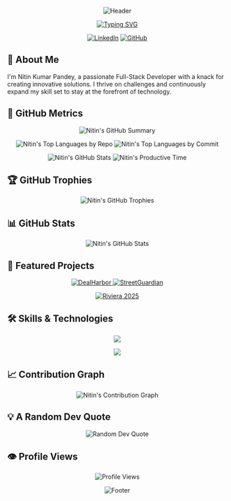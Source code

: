 <div align="center">
  
  ![Header](https://capsule-render.vercel.app/api?type=waving&color=0:3498db,100:8e44ad&height=300&section=header&text=Nitin%20Kumar%20Pandey&fontSize=60&fontColor=ffffff&animation=fadeIn&fontAlignY=38&desc=Full-Stack%20Developer%20%7C%20Tech%20Enthusiast&descAlignY=51&descAlign=62)

  [![Typing SVG](https://readme-typing-svg.demolab.com?font=Fira+Code&size=22&duration=3000&pause=1000&color=FFFFFF&center=true&vCenter=true&width=435&lines=Welcome+to+my+GitHub+Profile!;Innovating+One+Commit+at+a+Time;Let's+Build+the+Future+Together)](https://git.io/typing-svg)

</div>


<p align="center">
  <a href="https://linkedin.com/in/nitinkrpandey"><img src="https://img.shields.io/badge/-LinkedIn-0077B5?style=for-the-badge&logo=linkedin&logoColor=white" alt="LinkedIn"></a>
  <a href="https://github.com/NitinTheGreat"><img src="https://img.shields.io/badge/-GitHub-181717?style=for-the-badge&logo=github&logoColor=white" alt="GitHub"></a>
  
</p>

## 🚀 About Me

I'm Nitin Kumar Pandey, a passionate Full-Stack Developer with a knack for creating innovative solutions. I thrive on challenges and continuously expand my skill set to stay at the forefront of technology.

## 🏅 GitHub Metrics


<p align="center">
  <img src="https://github-profile-summary-cards.vercel.app/api/cards/profile-details?username=NitinTheGreat&theme=tokyonight" alt="Nitin's GitHub Summary" />
</p>

<p align="center">
  <img src="https://github-profile-summary-cards.vercel.app/api/cards/repos-per-language?username=NitinTheGreat&theme=tokyonight" alt="Nitin's Top Languages by Repo" />
  <img src="https://github-profile-summary-cards.vercel.app/api/cards/most-commit-language?username=NitinTheGreat&theme=tokyonight" alt="Nitin's Top Languages by Commit" />
</p>

<p align="center">
  <img src="https://github-profile-summary-cards.vercel.app/api/cards/stats?username=NitinTheGreat&theme=tokyonight" alt="Nitin's GitHub Stats" />
  <img src="https://github-profile-summary-cards.vercel.app/api/cards/productive-time?username=NitinTheGreat&theme=tokyonight" alt="Nitin's Productive Time" />
</p>

## 🏆 GitHub Trophies

<p align="center">
  <img src="https://github-profile-trophy.vercel.app/?username=NitinTheGreat&theme=darkhub&no-frame=true&row=1&column=7&margin-w=15&margin-h=15" alt="Nitin's GitHub Trophies" />
</p>

## 📊 GitHub Stats

<p align="center">
  <img src="https://github-readme-stats.vercel.app/api?username=NitinTheGreat&show_icons=true&theme=tokyonight" alt="Nitin's GitHub Stats" />


</p>



## 🌟 Featured Projects

<p align="center">
  <a href="https://github.com/NitinTheGreat/DealHarbor">
    <img src="https://github-readme-stats.vercel.app/api/pin/?username=NitinTheGreat&repo=DealHarbor&theme=tokyonight" alt="DealHarbor" />
  </a>
  <a href="https://github.com/NitinTheGreat/StreetGuardian">
    <img src="https://github-readme-stats.vercel.app/api/pin/?username=NitinTheGreat&repo=StreetGuardian&theme=tokyonight" alt="StreetGuardian" />
  </a>
</p>
<p align="center">
  <a href="https://github.com/NitinTheGreat/riviera2025-frontend-old">
    <img src="https://github-readme-stats.vercel.app/api/pin/?username=NitinTheGreat&repo=riviera2025-frontend-old
&theme=tokyonight" alt="Riviera 2025" />
  </a>
</p>

## 🛠️ Skills & Technologies

<p align="center">
  <img src="https://skillicons.dev/icons?i=nextjs,ts,java,python,spring,html,css,react,js,tailwind,mysql,mongodb,nodejs,cpp&theme=dark" />
</p>
<p align="center">
  <img src="https://skillicons.dev/icons?i=git,github,vscode,docker,kubernetes,aws,gcp,firebase,graphql,redux,sass,webpack,babel,jest&theme=dark" />
</p>

## 📈 Contribution Graph

<p align="center">
  <img src="https://github-readme-activity-graph.vercel.app/graph?username=NitinTheGreat&theme=react-dark" alt="Nitin's Contribution Graph" />
</p>



## 💡 A Random Dev Quote

<p align="center">
  <img src="https://quotes-github-readme.vercel.app/api?type=horizontal&theme=tokyonight" alt="Random Dev Quote" />
</p>

## 👁️ Profile Views

<p align="center">
  <img src="https://komarev.com/ghpvc/?username=NitinTheGreat&color=blueviolet&style=flat-square&label=Profile+Views" alt="Profile Views">
</p>

<div align="center">
  
  ![Footer](https://capsule-render.vercel.app/api?type=waving&color=0:3498db,100:8e44ad&height=200&section=footer&text=Let's%20Connect%20and%20Code!&fontSize=24&fontColor=ffffff&animation=fadeIn&fontAlignY=65)

</div>


